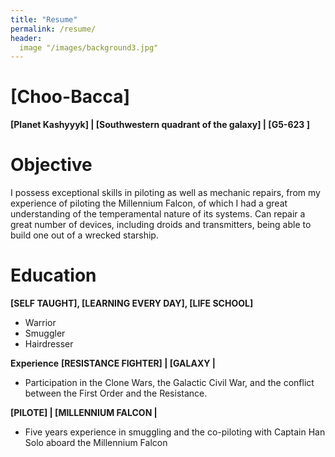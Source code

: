 ```yaml
---
title: "Resume"
permalink: /resume/
header:
  image "/images/background3.jpg"
---
```



# [Choo-Bacca]
**[Planet Kashyyyk] | [Southwestern quadrant of the galaxy] | [G5-623 ]**

# Objective

I possess exceptional skills in piloting as well as mechanic repairs, from my experience of piloting the Millennium Falcon, of which I had a great understanding of the temperamental nature of its systems.  Can repair a great number of devices, including droids and transmitters, being able to build one out of a wrecked starship.

# Education

**[SELF TAUGHT], [LEARNING EVERY DAY], [LIFE SCHOOL]**
-	Warrior
-	 Smuggler
-	Hairdresser

**Experience**
**[RESISTANCE FIGHTER] | [GALAXY |**
-	Participation in the Clone Wars, the Galactic Civil War, and the conflict between the First Order and the Resistance.

**[PILOTE] | [MILLENNIUM FALCON |**
-	Five years experience in smuggling and the co-piloting with Captain Han Solo aboard the Millennium Falcon
